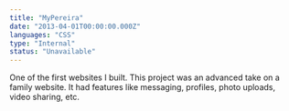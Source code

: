 ```yaml
---
title: "MyPereira"
date: "2013-04-01T00:00:00.000Z"
languages: "CSS"
type: "Internal"
status: "Unavailable"
---
```

One of the first websites I built. This project was an advanced take on a family website. It had features like messaging, profiles, photo uploads, video sharing, etc.
